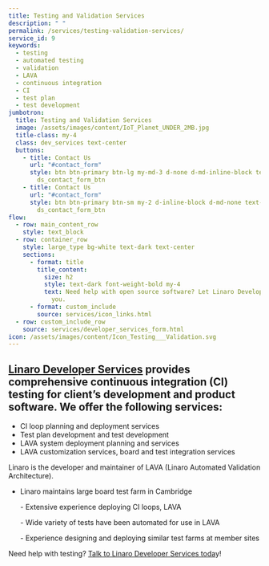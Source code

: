 ```yaml
---
title: Testing and Validation Services
description: " "
permalink: /services/testing-validation-services/
service_id: 9
keywords:
  - testing
  - automated testing
  - validation
  - LAVA
  - continuous integration
  - CI
  - test plan
  - test development
jumbotron:
  title: Testing and Validation Services
  image: /assets/images/content/IoT_Planet_UNDER_2MB.jpg
  title-class: my-4
  class: dev_services text-center
  buttons:
    - title: Contact Us
      url: "#contact_form"
      style: btn btn-primary btn-lg my-md-3 d-none d-md-inline-block text-uppercase
        ds_contact_form_btn
    - title: Contact Us
      url: "#contact_form"
      style: btn btn-primary btn-sm my-2 d-inline-block d-md-none text-uppercase
        ds_contact_form_btn
flow:
  - row: main_content_row
    style: text_block
  - row: container_row
    style: large_type bg-white text-dark text-center
    sections:
      - format: title
        title_content:
          size: h2
          style: text-dark font-weight-bold my-4
          text: Need help with open source software? Let Linaro Developer Services help
            you.
      - format: custom_include
        source: services/icon_links.html
  - row: custom_include_row
    source: services/developer_services_form.html
icon: /assets/images/content/Icon_Testing___Validation.svg
---
```

## [Linaro Developer Services](https://www.linaro.org/services/) provides comprehensive continuous integration (CI) testing for client’s development and product software.  We offer the following services:

* CI loop planning and deployment services
* Test plan development and test development
* LAVA system deployment planning and services
* LAVA customization services, board and test integration services

Linaro is the developer and maintainer of LAVA (Linaro Automated Validation Architecture).

* Linaro maintains large board test farm in Cambridge

  \-  Extensive experience deploying CI loops, LAVA

  \-  Wide variety of tests have been automated for use in LAVA

  \-  Experience designing and deploying similar test farms at member sites

Need help with testing?  [Talk to Linaro Developer Services toda](https://www.linaro.org/contact/)y!